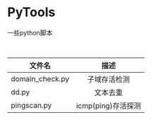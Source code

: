 # PyTools
一些python脚本  

<br/>

| 文件名           | 描述            |  
| -------------   | :-------------: |
| domain_check.py | 子域存活检测      |  
| dd.py           | 文本去重         |
| pingscan.py     | icmp(ping)存活探测|
